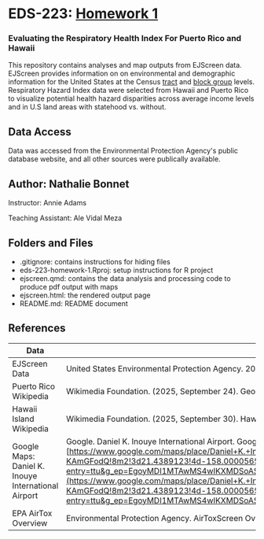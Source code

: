 # EDS-223: [Homework 1](https://eds-223-geospatial.github.io/assignments/HW1.html)

### Evaluating the Respiratory Health Index For Puerto Rico and Hawaii

This repository contains analyses and map outputs from EJScreen data. EJScreen provides information on on environmental and demographic information for the United States at the Census [tract](https://en.wikipedia.org/wiki/Census_tract) and [block group](https://en.wikipedia.org/wiki/Census_block_group) levels. Respiratory Hazard Index data were selected from Hawaii and Puerto Rico to visualize potential health hazard disparities across average income levels and in U.S land areas with statehood vs. without.

## Data Access
Data was accessed from the Environmental Protection Agency's public database website, and all other sources were publically available. 

## Author: Nathalie Bonnet
Instructor: Annie Adams

Teaching Assistant: Ale Vidal Meza

## Folders and Files

-   .gitignore: contains instructions for hiding files
-   eds-223-homework-1.Rproj: setup instructions for R project
-   ejscreen.qmd: contains the data analysis and processing code to produce pdf output with maps
-   ejscreen.html: the rendered output page
-   README.md: README document

## References

| Data | Citation | Source |
|-------------------|-------------------|----------------------------------|
| EJScreen Data | United States Environmental Protection Agency. 2015. EJSCREEN. Retrieved: 10/04/2025, from url (<http://www.epa.gov/ejscreen>) | <https://www.epa.gov/ejscreen>,<https://drive.google.com/file/d/1nG6Nj1bXfzQFOVMO8Km3eNy4SWu1YcIQ/view> |
| Puerto Rico Wikipedia | Wikimedia Foundation. (2025, September 24). Geography of Puerto Rico. Wikipedia. <https://en.wikipedia.org/wiki/Geography_of_Puerto_Rico> | <https://en.wikipedia.org/wiki/Geography_of_Puerto_Rico> |
| Hawaii Island Wikipedia | Wikimedia Foundation. (2025, September 30). Hawaiʻi (island). Wikipedia. [https://en.wikipedia.org/wiki/Hawai%CA%BBi\\\_(island)](https://en.wikipedia.org/wiki/Hawai%CA%BBi\_(island)){.uri} | [https://en.wikipedia.org/wiki/Hawai%CA%BBi\\\_(island)](https://en.wikipedia.org/wiki/Hawai%CA%BBi\_(island)){.uri} |
| Google Maps: Daniel K. Inouye International Airport | Google. Daniel K. Inouye International Airport. Google maps. [https://www.google.com/maps/place/Daniel+K.+Inouye+International+Airport/\@21.3242132,-157.9509347,31366m/data=!3m1!1e3!4m14!1m7!3m6!1s0x7c006632db726b03:0xd9587d69906fcbc3!2zT-KAmGFodQ!8m2!3d21.4389123!4d-158.0000565!16zL20vMGRmY24!3m5!1s0x7c006f943168f55f:0x7ed111b1cbf331df!8m2!3d21.3186623!4d-157.9254018!16zL20vMDFuNWZ3?entry=ttu&g_ep=EgoyMDI1MTAwMS4wIKXMDSoASAFQAw%3D%3D](https://www.google.com/maps/place/Daniel+K.+Inouye+International+Airport/@21.3242132,-157.9509347,31366m/data=!3m1!1e3!4m14!1m7!3m6!1s0x7c006632db726b03:0xd9587d69906fcbc3!2zT-KAmGFodQ!8m2!3d21.4389123!4d-158.0000565!16zL20vMGRmY24!3m5!1s0x7c006f943168f55f:0x7ed111b1cbf331df!8m2!3d21.3186623!4d-157.9254018!16zL20vMDFuNWZ3?entry=ttu&g_ep=EgoyMDI1MTAwMS4wIKXMDSoASAFQAw%3D%3D){.uri} | [https://www.google.com/maps/place/Daniel+K.+Inouye+International+Airport/\@21.3242132,-157.9509347,31366m/data=!3m1!1e3!4m14!1m7!3m6!1s0x7c006632db726b03:0xd9587d69906fcbc3!2zT-KAmGFodQ!8m2!3d21.4389123!4d-158.0000565!16zL20vMGRmY24!3m5!1s0x7c006f943168f55f:0x7ed111b1cbf331df!8m2!3d21.3186623!4d-157.9254018!16zL20vMDFuNWZ3?entry=ttu&g_ep=EgoyMDI1MTAwMS4wIKXMDSoASAFQAw%3D%3D](https://www.google.com/maps/place/Daniel+K.+Inouye+International+Airport/@21.3242132,-157.9509347,31366m/data=!3m1!1e3!4m14!1m7!3m6!1s0x7c006632db726b03:0xd9587d69906fcbc3!2zT-KAmGFodQ!8m2!3d21.4389123!4d-158.0000565!16zL20vMGRmY24!3m5!1s0x7c006f943168f55f:0x7ed111b1cbf331df!8m2!3d21.3186623!4d-157.9254018!16zL20vMDFuNWZ3?entry=ttu&g_ep=EgoyMDI1MTAwMS4wIKXMDSoASAFQAw%3D%3D){.uri} |
| EPA AirTox Overview | Environmental Protection Agency. AirToxScreen Overview. EPA. <https://www.epa.gov/AirToxScreen/airtoxscreen-overview> | <https://www.epa.gov/AirToxScreen/airtoxscreen-overview> |
